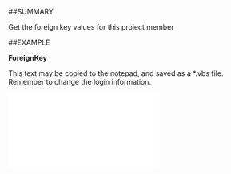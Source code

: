 

##SUMMARY

Get the foreign key values for this project member


##EXAMPLE

**ForeignKey**

This text may be copied to the notepad, and saved as a *.vbs file. Remember to change the login information.

![](../../Examples/vbs/SOProjectMember.ForeignKey.vbs.txt)





